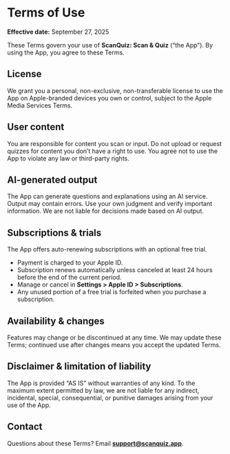 # Terms of Use
**Effective date:** September 27, 2025

These Terms govern your use of **ScanQuiz: Scan & Quiz** (“the App”). By using the App, you agree to these Terms.

## License
We grant you a personal, non-exclusive, non-transferable license to use the App on Apple-branded devices you own or control, subject to the Apple Media Services Terms.

## User content
You are responsible for content you scan or input. Do not upload or request quizzes for content you don’t have a right to use. You agree not to use the App to violate any law or third-party rights.

## AI-generated output
The App can generate questions and explanations using an AI service. Output may contain errors. Use your own judgment and verify important information. We are not liable for decisions made based on AI output.

## Subscriptions & trials
The App offers auto-renewing subscriptions with an optional free trial.  
- Payment is charged to your Apple ID.  
- Subscription renews automatically unless canceled at least 24 hours before the end of the current period.  
- Manage or cancel in **Settings > Apple ID > Subscriptions**.  
- Any unused portion of a free trial is forfeited when you purchase a subscription.

## Availability & changes
Features may change or be discontinued at any time. We may update these Terms; continued use after changes means you accept the updated Terms.

## Disclaimer & limitation of liability
The App is provided “AS IS” without warranties of any kind. To the maximum extent permitted by law, we are not liable for any indirect, incidental, special, consequential, or punitive damages arising from your use of the App.

## Contact
Questions about these Terms? Email **support@scanquiz.app**.
